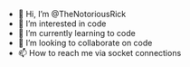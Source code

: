 - 👋 Hi, I’m @TheNotoriousRick
- 👀 I’m interested in code
- 🌱 I’m currently learning to code
- 💞️ I’m looking to collaborate on code
- 📫 How to reach me via socket connections

<!---
TheNotoriousRick/TheNotoriousRick is a ✨ special ✨ repository because its `README.md` (this file) appears on your GitHub profile.
You can click the Preview link to take a look at your changes.
--->
